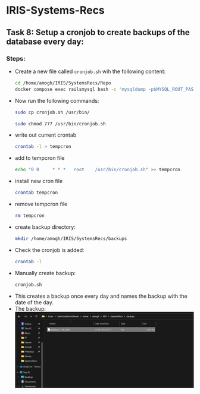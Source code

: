 # IRIS-Systems-Recs
## Task 8: Setup a cronjob to create backups of the database every day:
### Steps:
* Create a new file called `cronjob.sh` wih the following content:
    ```bash
    cd /home/amogh/IRIS/SystemsRecs/Repo
    docker compose exec railsmysql bash -c 'mysqldump -p$MYSQL_ROOT_PASSWORD --all-databases' > "/home/amogh/IRIS/SystemsRecs/backups/backup_$(date +"%d_%m_%Y")"
    ```
* Now run the following commands:
    ```bash
    sudo cp cronjob.sh /usr/bin/
    ```
    ```bash
    sudo chmod 777 /usr/bin/cronjob.sh
    ```
* write out current crontab
    ```bash
    crontab -l > tempcron
    ```
* add to tempcron file
    ```bash
    echo "0 0     * * *   root    /usr/bin/cronjob.sh" >> tempcron
    ```
* install new cron file
    ```bash
    crontab tempcron
    ```
* remove tempcron file
    ```bash
    rm tempcron
    ```
* create backup directory:
    ```bash
    mkdir /home/amogh/IRIS/SystemsRecs/backups
    ```
* Check the cronjob is added:
    ```bash
    crontab -l
    ```
* Manually create backup:
    ```bash
    cronjob.sh
    ```
* This creates a backup once every day and names the backup with the date of the day.
* The backup:
![backup](https://github.com/Amogh-Umesh/IRIS-Systems-Recs/blob/Cronjob/backup.png?raw=true)

